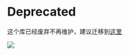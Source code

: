 # Deprecated

这个库已经废弃不再维护，建议迁移到[这里](https://github.com/zj565061763/coroutine/blob/master/lib/src/main/java/com/sd/lib/coroutines/FLoader.kt)

[![](https://jitpack.io/v/zj565061763/loader.svg)](https://jitpack.io/#zj565061763/loader)